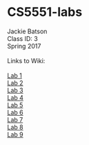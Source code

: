# CS5551-labs <br>
Jackie Batson <br>
Class ID: 3 <br>
Spring 2017 <br>
<br>
Links to Wiki:<br><br>
<a href="https://github.com/jbvx8/CS5551-labs/wiki/Lab-1">Lab 1</a><br>
<a href="https://github.com/jbvx8/CS5551-labs/wiki/Lab-2">Lab 2</a><br>
<a href="https://github.com/jbvx8/CS5551-labs/wiki/Lab-3">Lab 3</a><br>
<a href="https://github.com/jbvx8/CS5551-labs/wiki/Lab-4">Lab 4</a><br>
<a href="https://github.com/jbvx8/CS5551-labs/wiki/Lab-5">Lab 5</a><br>
<a href="https://github.com/jbvx8/CS5551-labs/wiki/Lab-6">Lab 6</a><br>
<a href="https://github.com/jbvx8/CS5551-labs/wiki/Lab-7">Lab 7</a><br>
<a href="https://github.com/jbvx8/CS5551-labs/wiki/Lab-7">Lab 8</a><br>
<a href="https://github.com/jbvx8/CS5551-labs/wiki/Lab-7">Lab 9</a><br>
